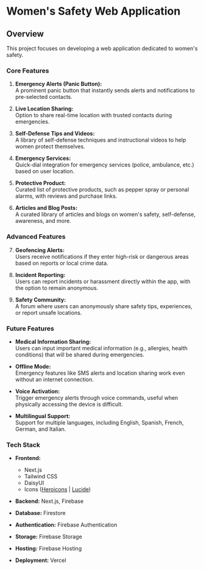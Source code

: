 # Women's Safety Web Application

## Overview

This project focuses on developing a web application dedicated to women's safety.

### Core Features

1. **Emergency Alerts (Panic Button):**  
   A prominent panic button that instantly sends alerts and notifications to pre-selected contacts.

2. **Live Location Sharing:**  
   Option to share real-time location with trusted contacts during emergencies.

3. **Self-Defense Tips and Videos:**  
   A library of self-defense techniques and instructional videos to help women protect themselves.

4. **Emergency Services:**  
   Quick-dial integration for emergency services (police, ambulance, etc.) based on user location.

5. **Protective Product:**  
   Curated list of protective products, such as pepper spray or personal alarms, with reviews and purchase links.

6. **Articles and Blog Posts:**  
   A curated library of articles and blogs on women's safety, self-defense, awareness, and more.

### Advanced Features

7. **Geofencing Alerts:**  
   Users receive notifications if they enter high-risk or dangerous areas based on reports or local crime data.

8. **Incident Reporting:**  
   Users can report incidents or harassment directly within the app, with the option to remain anonymous.

9. **Safety Community:**  
   A forum where users can anonymously share safety tips, experiences, or report unsafe locations.

### Future Features

- **Medical Information Sharing:**  
   Users can input important medical information (e.g., allergies, health conditions) that will be shared during emergencies.

- **Offline Mode:**  
	Emergency features like SMS alerts and location sharing work even without an internet connection.

- **Voice Activation:**  
	Trigger emergency alerts through voice commands, useful when physically accessing the device is difficult.

- **Multilingual Support:**  
	Support for multiple languages, including English, Spanish, French, German, and Italian.

### Tech Stack

- **Frontend:**
  - Next.js
  - Tailwind CSS
  - DaisyUI
  - Icons ([Heroicons](https://heroicons.com/) | [Lucide](https://lucide.dev/))

- **Backend:** Next.js, Firebase

- **Database:** Firestore

- **Authentication:** Firebase Authentication

- **Storage:** Firebase Storage

- **Hosting:** Firebase Hosting

- **Deployment:** Vercel


